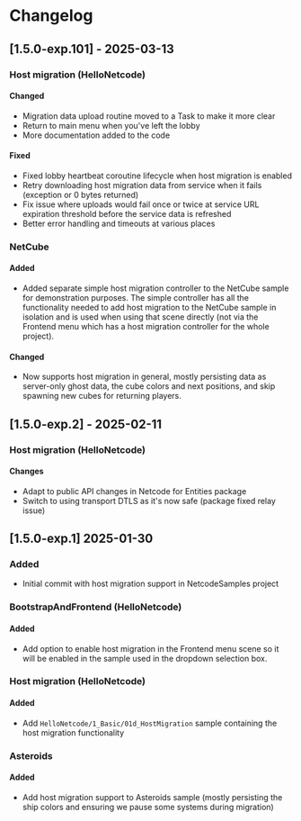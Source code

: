 # Changelog

## [1.5.0-exp.101] - 2025-03-13

### Host migration (HelloNetcode)

#### Changed
- Migration data upload routine moved to a Task to make it more clear
- Return to main menu when you've left the lobby
- More documentation added to the code

#### Fixed
- Fixed lobby heartbeat coroutine lifecycle when host migration is enabled
- Retry downloading host migration data from service when it fails (exception or 0 bytes returned)
- Fix issue where uploads would fail once or twice at service URL expiration threshold before the service data is refreshed
- Better error handling and timeouts at various places

### NetCube

#### Added
- Added separate simple host migration controller to the NetCube sample for demonstration purposes. The simple controller has all the functionality needed to add host migration to the NetCube sample in isolation and is used when using that scene directly (not via the Frontend menu which has a host migration controller for the whole project).

#### Changed
- Now supports host migration in general, mostly persisting data as server-only ghost data, the cube colors and next positions, and skip spawning new cubes for returning players. 

## [1.5.0-exp.2] - 2025-02-11

### Host migration (HelloNetcode)

#### Changes
- Adapt to public API changes in Netcode for Entities package
- Switch to using transport DTLS as it's now safe (package fixed relay issue)

## [1.5.0-exp.1] 2025-01-30

### Added
- Initial commit with host migration support in NetcodeSamples project

### BootstrapAndFrontend (HelloNetcode)

#### Added
- Add option to enable host migration in the Frontend menu scene so it will be enabled in the sample used in the dropdown selection box.

### Host migration (HelloNetcode)

#### Added
- Add `HelloNetcode/1_Basic/01d_HostMigration` sample containing the host migration functionality

### Asteroids

#### Added
- Add host migration support to Asteroids sample (mostly persisting the ship colors and ensuring we pause some systems during migration)
